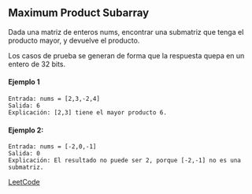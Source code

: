## Maximum Product Subarray

Dada una matriz de enteros nums, encontrar una submatriz que tenga el producto mayor, y devuelve el producto.

Los casos de prueba se generan de forma que la respuesta quepa en un entero de 32 bits.

#### Ejemplo 1
```
Entrada: nums = [2,3,-2,4]
Salida: 6
Explicación: [2,3] tiene el mayor producto 6.
```
#### Ejemplo 2:
```
Entrada: nums = [-2,0,-1]
Salida: 0
Explicación: El resultado no puede ser 2, porque [-2,-1] no es una submatriz.
```
[LeetCode](https://leetcode.com/problems/maximum-product-subarray/)